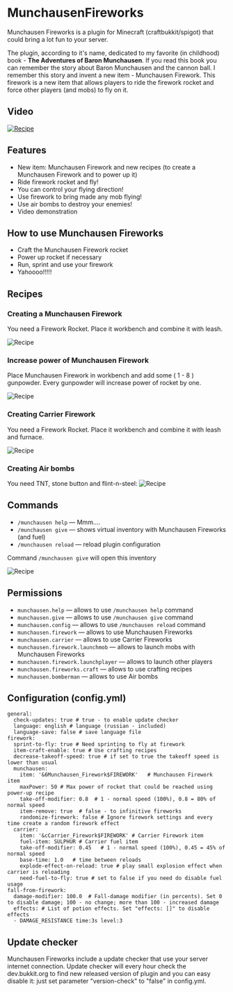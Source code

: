# MunchausenFireworks

Munchausen Fireworks is a plugin for Minecraft (craftbukkit/spigot) that could bring a lot fun to your server.

The plugin, according to it's name, dedicated to my favorite (in childhood) book - **The Adventures of Baron Munchausen**. If you read this book you can remember the story about Baron Munchausen and the cannon ball. I remember this story and invent a new item - Munchausen Firework. This firework is a new item that allows players to ride the firework rocket and force other players (and mobs) to fly on it.

## Video
[![Recipe](http://img.youtube.com/vi/0nbcbQ56eNg/mqdefault.jpg)](https://youtu.be/0nbcbQ56eNg)

## Features
* New item: Munchausen Firework and new recipes (to create a Munchausen Firework and to power up it)
* Ride firework rocket and fly!
* You can control your flying direction!
* Use firework to bring made any mob flying!
* Use air bombs to destroy your enemies!
* Video demonstration

## How to use Munchausen Fireworks
* Craft the Munchausen Firework rocket
* Power up rocket if necessary
* Run, sprint and use your firework
* Yahoooo!!!!!

## Recipes
### Creating a Munchausen Firework
You need a Firework Rocket. Place it workbench and combine it with leash.

![Recipe](https://media-elerium.cursecdn.com/attachments/116/898/mf-craft-1.png)

### Increase power of Munchausen Firework
Place Munchausen Firework in workbench and add some ( 1 - 8 ) gunpowder. Every gunpowder will increase power of rocket by one.
 
![Recipe](https://media-elerium.cursecdn.com/attachments/116/899/mf-craft-2.png)

### Creating Carrier Firework
You need a Firework Rocket. Place it workbench and combine it with leash and furnace.

![Recipe](https://media-elerium.cursecdn.com/attachments/116/901/carrier-recipe.png)


### Creating Air bombs
You need TNT, stone button and flint-n-steel:
![Recipe](https://media-elerium.cursecdn.com/attachments/116/903/munchausen_airbomb.png)


## Commands
* `/munchausen help` — Mmm....
* `/munchausen give` — shows virtual inventory with Munchausen Fireworks (and fuel)
* `/munchausen reload` — reload plugin configuration
 

Command `/munchausen give` will open this inventory

![Recipe](https://media-elerium.cursecdn.com/attachments/116/902/Munchausen-give-command.png)


## Permissions
* `munchausen.help` — allows to use `/munchausen help` command
* `munchausen.give` — allows to use `/munchausen give` command
* `munchausen.config` — allows to use `/munchausen reload` command
* `munchausen.firework` — allows to use Munchausen Fireworks
* `munchausen.carrier` — allows to use Carrier Fireworks
* `munchausen.firework.launchmob` — allows to launch mobs with Munchausen Fireworks
* `munchausen.firework.launchplayer` — allows to launch other players
* `munchausen.fireworks.craft` — allows to use crafting recipes
* `munchausen.bomberman` — allows to use Air bombs

## Configuration (config.yml)
```
general:
  check-updates: true # true - to enable update checker
  language: english # language (russian - included)
  language-save: false # save language file
firework:
  sprint-to-fly: true # Need sprinting to fly at firework
  item-craft-enable: true # Use crafting recipes
  decrease-takeoff-speed: true # if set to true the takeoff speed is lower than usual
  munchausen:
    item: '&6Munchausen_Firework$FIREWORK'   # Munchausen Firework item
    maxPower: 50 # Max power of rocket that could be reached using power-up recipe
    take-off-modifier: 0.8  # 1 - normal speed (100%), 0.8 = 80% of normal speed
    item-remove: true  # false - to infinitive fireworks
    randomize-firework: false # Ignore firework settings and every time create a random firework effect
  carrier:
    item: '&cCarrier_Firework$FIREWORK' # Carrier Firework item
    fuel-item: SULPHUR # Carrier fuel item
    take-off-modifier: 0.45   # 1 - normal speed (100%), 0.45 = 45% of normal speed
    base-time: 1.0   # time between reloads 
    explode-effect-on-reload: true # play small explosion effect when carrier is reloading
    need-fuel-to-fly: true # set to false if you need do disable fuel usage
fall-from-firework:
  damage-modifier: 100.0  # Fall-damage modifier (in percents). Set 0 to disable damage; 100 - no change; more than 100 - increased damage
  effects: # List of potion effects. Set "effects: []" to disable effects
  - DAMAGE_RESISTANCE time:3s level:3
```

## Update checker
Munchausen Fireworks include a update checker that use your server internet connection. Update checker will every hour check the dev.bukkit.org to find new released version of plugin and you can easy disable it: just set parameter "version-check" to "false" in config.yml.